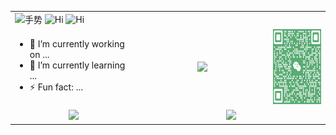 <div align="center">
  <table>
      <tr>
        <td colspan="3" align="left">
          <img src="https://media.giphy.com/media/hvRJCLFzcasrR4ia7z/giphy.gif" width="30" alt="手势" />          
          <img src="https://emojis.slackmojis.com/emojis/images/1588866973/8934/hellokittydance.gif?1588866973" alt="Hi" width="80" />
          <img
            src="https://readme-typing-svg.herokuapp.com?font=DynaPuff&size=200&pause=1000&color=9999FF&center=false&vCenter=true&width=7000&height=240&lines=Hi+!!+I+am+Chenglin+,+A+passionate+web+developer+based+in+Shenzheng;Welcome+to+my+personal+page;"
            alt="Hi"
            width="400"
          />
        </td>
      </tr>
      <tr height="130px">  
        <td>
          <ul>
            <li>🔭 I’m currently working on ...</li>
            <li>🌱 I’m currently learning ...</li>
            <li>⚡ Fun fact: ...</li>
          </ul>           
        </td>
        <td align="center" width="42%">
          <img src="https://access-counter.vercel.app/api/counter?name=wangrongding&theme=006&length=7" />
        </td>        
         <td align="center" width="125px">
          <img src="https://raw.githubusercontent.com/wangrongding/image-house/master/202404181508489.png" height="120px" width="120px"/>
        </td>
      </tr>
      <tr>
        <td align="center" width="40%">
          <img src="https://github-readme-stats.vercel.app/api?username=aqianer" height="175px" />  
        </td>
        <td colspan="2" align="center">
          <img src="https://github-readme-activity-graph.vercel.app/graph?username=aqianer&bg_color=fffff0&color=708090&line=24292e&point=24292e&area=true&hide_border=true"  height="180px"/>
        </td>
      </tr>
    
  </table>
</div>



  




